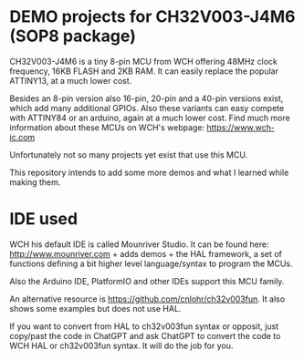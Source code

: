 # DEMO projects for CH32V003-J4M6  (SOP8 package)

CH32V003-J4M6 is a tiny 8-pin MCU from WCH offering 48MHz clock frequency, 16KB FLASH and 2KB RAM.
It can easily replace the popular ATTINY13, at a much lower cost.

Besides an 8-pin version also 16-pin, 20-pin and a 40-pin versions exist, which add many additional GPIOs.
Also these variants can easy compete with ATTINY84 or an arduino, again at a much lower cost.
Find much more information about these MCUs on WCH's webpage: https://www.wch-ic.com

Unfortunately not so many projects yet exist that use this MCU.

This repository intends to add some more demos and what I learned while making them.

# IDE used

WCH his default IDE is called Mounriver Studio. It can be found here: http://www.mounriver.com + adds demos + the HAL framework, a set of functions defining a bit higher level language/syntax to program the MCUs.

Also the Arduino IDE, PlatformIO and other IDEs support this MCU family.

An alternative resource is https://github.com/cnlohr/ch32v003fun.
It also shows some examples but does not use HAL.

If you want to convert from HAL to ch32v003fun syntax or opposit, just copy/past the code in ChatGPT and ask ChatGPT to convert the code to WCH HAL or ch32v003fun syntax.
It will do the job for you.
